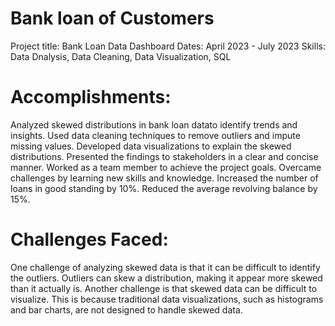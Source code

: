 # Bank loan of Customers
Project title: Bank Loan Data Dashboard
Dates: April 2023 - July 2023
Skills: Data Dnalysis, Data Cleaning, Data Visualization, SQL
# Accomplishments:
Analyzed skewed distributions in bank loan datato identify trends and insights.
Used data cleaning techniques to remove outliers and impute missing values.
Developed data visualizations to explain the skewed distributions.
Presented the findings to stakeholders in a clear and concise manner.
Worked as a team member to achieve the project goals.
Overcame challenges by learning new skills and knowledge.
Increased the number of loans in good standing by 10%. Reduced the average revolving balance by 15%.
# Challenges Faced:
One challenge of analyzing skewed data is that it can be difficult to identify the outliers.
Outliers can skew a distribution, making it appear more skewed than it actually is.
Another challenge is that skewed data can be difficult to visualize.
This is because traditional data visualizations, such as histograms and bar charts, are not designed to handle skewed data.
